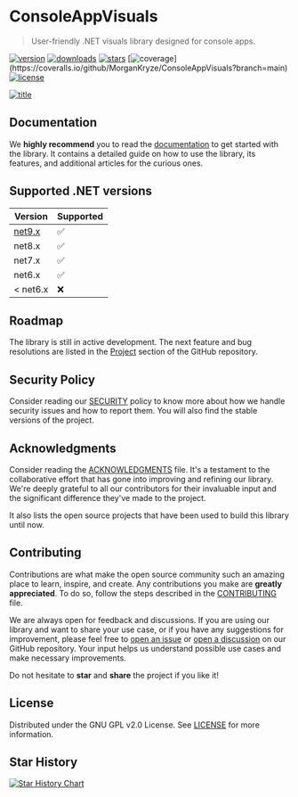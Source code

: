# ConsoleAppVisuals

> User-friendly .NET visuals library designed for console apps.

[![version](https://img.shields.io/nuget/v/ConsoleAppVisuals.svg?label=version)](https://www.nuget.org/packages/ConsoleAppVisuals/) [![downloads](https://img.shields.io/nuget/dt/ConsoleAppVisuals.svg)](https://www.nuget.org/packages/ConsoleAppVisuals/) [![stars](https://img.shields.io/github/stars/MorganKryze/consoleappvisuals.svg?style=flat&logo=github&colorB=yellow&label=stars)](https://github.com/MorganKryze/ConsoleAppVisuals) [![coverage](https://coveralls.io/repos/github/MorganKryze/ConsoleAppVisuals/badge.svg?)](https://coveralls.io/github/MorganKryze/ConsoleAppVisuals?branch=main) [![license](https://img.shields.io/badge/License-GPL_v2.0-orange.svg)](https://github.com/MorganKryze/ConsoleAppVisuals/blob/main/LICENSE.md)

[![title](https://raw.githubusercontent.com/MorganKryze/ConsoleAppVisuals/main/docs/assets/vid/gif/presentation.gif)](https://morgankryze.github.io/ConsoleAppVisuals/)

## Documentation

We **highly recommend** you to read the [documentation](https://morgankryze.github.io/ConsoleAppVisuals/) to get started with the library. It contains a detailed guide on how to use the library, its features, and additional articles for the curious ones.

## Supported .NET versions

| Version                                         | Supported          |
| ----------------------------------------------- | ------------------ |
| [net9.x](https://dotnet.microsoft.com/download) | :white_check_mark: |
| net8.x                                          | :white_check_mark: |
| net7.x                                          | :white_check_mark: |
| net6.x                                          | :white_check_mark: |
| < net6.x                                        | :x:                |

## Roadmap

The library is still in active development. The next feature and bug resolutions are listed in the [Project](https://github.com/users/MorganKryze/projects/3/views/2) section of the GitHub repository.

## Security Policy

Consider reading our [SECURITY](https://github.com/MorganKryze/ConsoleAppVisuals/blob/main/.github/SECURITY.md) policy to know more about how we handle security issues and how to report them. You will also find the stable versions of the project.

## Acknowledgments

Consider reading the [ACKNOWLEDGMENTS](https://github.com/MorganKryze/ConsoleAppVisuals/blob/main/.github/ACKNOWLEDGMENTS.md) file. It's a testament to the collaborative effort that has gone into improving and refining our library. We're deeply grateful to all our contributors for their invaluable input and the significant difference they've made to the project.

It also lists the open source projects that have been used to build this library until now.

## Contributing

Contributions are what make the open source community such an amazing place to learn, inspire, and create. Any contributions you make are **greatly appreciated**. To do so, follow the steps described in the [CONTRIBUTING](https://github.com/MorganKryze/ConsoleAppVisuals/blob/main/.github/CONTRIBUTING.md) file.

We are always open for feedback and discussions. If you are using our library and want to share your use case, or if you have any suggestions for improvement, please feel free to [open an issue](https://github.com/MorganKryze/ConsoleAppVisuals/issues) or [open a discussion](https://github.com/MorganKryze/ConsoleAppVisuals/discussions) on our GitHub repository. Your input helps us understand possible use cases and make necessary improvements.

Do not hesitate to **star** and **share** the project if you like it!

## License

Distributed under the GNU GPL v2.0 License. See [LICENSE](https://github.com/MorganKryze/ConsoleAppVisuals/blob/main/LICENSE.md) for more information.

## Star History

<a href="https://star-history.com/#MorganKryze/ConsoleAppVisuals&Date">
 <picture>
   <source media="(prefers-color-scheme: dark)" srcset="https://api.star-history.com/svg?repos=MorganKryze/ConsoleAppVisuals&type=Date&theme=dark" />
   <source media="(prefers-color-scheme: light)" srcset="https://api.star-history.com/svg?repos=MorganKryze/ConsoleAppVisuals&type=Date" />
   <img alt="Star History Chart" src="https://api.star-history.com/svg?repos=MorganKryze/ConsoleAppVisuals&type=Date" />
 </picture>
</a>
